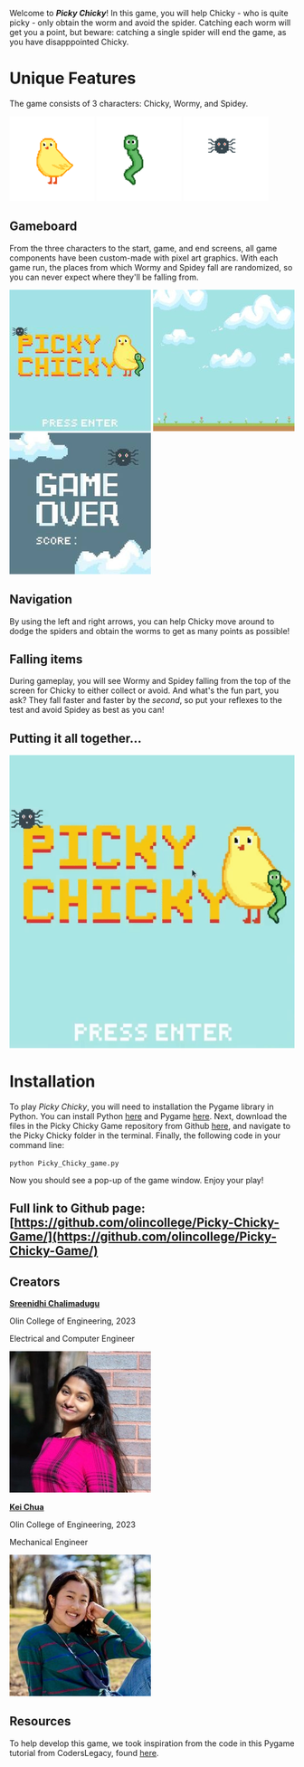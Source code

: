 Welcome to ***Picky Chicky***! In this game, you will help Chicky - who is quite picky - only obtain the worm and avoid the spider. Catching each worm will get you a point, but beware: catching a single spider will end the game, as you have disapppointed Chicky.

# Unique Features

The game consists of 3 characters: Chicky, Wormy, and Spidey. 

![Chicky](/docs/images/chick_resized.png) ![Wormy](/docs/images/worm_resized.png) ![Spidey](/docs/images/spider_resized.png)


## Gameboard

From the three characters to the start, game, and end screens, all game components have been custom-made with pixel art graphics. With each game run, the places from which Wormy and Spidey fall are randomized, so you can never expect where they'll be falling from.

![start screen](/docs/images/start_screen_resized.jpg) ![game background](/docs/images/game_background_resized.jpg) ![game over screen](/docs/images/game_over_resized.jpg)


## Navigation

By using the left and right arrows, you can help Chicky move around to dodge the spiders and obtain the worms to get as many points as possible!

## Falling items

During gameplay, you will see Wormy and Spidey falling from the top of the screen for Chicky to either collect or avoid. And what's the fun part, you ask? They fall faster and faster by the *second*, so put your reflexes to the test and avoid Spidey as best as you can!

## Putting it all together...

![gameplay demo gif](/docs/images/demo.gif)

# Installation 

To play *Picky Chicky*, you will need to installation the Pygame library in Python. You can install Python [here](https://www.python.org/downloads/) and Pygame [here](https://www.pygame.org/wiki/GettingStarted). Next, download the files in the Picky Chicky Game repository from Github [here](https://github.com/olincollege/Picky-Chicky-Game/), and navigate to the Picky Chicky folder in the terminal. Finally, the following code in your command line:

`python Picky_Chicky_game.py`

Now you should see a pop-up of the game window. Enjoy your play!

## Full link to Github page: [https://github.com/olincollege/Picky-Chicky-Game/](https://github.com/olincollege/Picky-Chicky-Game/)

## Creators

[**Sreenidhi Chalimadugu**](https://www.linkedin.com/in/sreenidhi-chalimadugu/)

Olin College of Engineering, 2023

Electrical and Computer Engineer

![Sree profile picture](/docs/images/sree_resized.jpg) 


[**Kei Chua**](https://www.linkedin.com/in/kei-chua-3a7a96199/)

Olin College of Engineering, 2023

Mechanical Engineer

![Kei profile picture](/docs/images/kei_resized.jpg)

## Resources

To help develop this game, we took inspiration from the code in this Pygame tutorial from CodersLegacy, found [here](https://coderslegacy.com/python/python-pygame-tutorial/).

